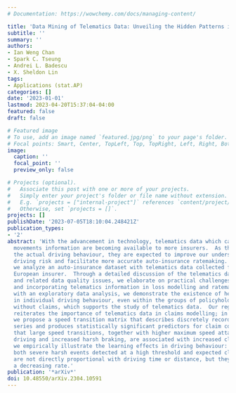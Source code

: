 ```yaml
---
# Documentation: https://wowchemy.com/docs/managing-content/

title: 'Data Mining of Telematics Data: Unveiling the Hidden Patterns in Driving Behaviour'
subtitle: ''
summary: ''
authors:
- Ian Weng Chan
- Spark C. Tseung
- Andrei L. Badescu
- X. Sheldon Lin
tags:
- Applications (stat.AP)
categories: []
date: '2023-01-01'
lastmod: 2023-04-20T15:37:04-04:00
featured: false
draft: false

# Featured image
# To use, add an image named `featured.jpg/png` to your page's folder.
# Focal points: Smart, Center, TopLeft, Top, TopRight, Left, Right, BottomLeft, Bottom, BottomRight.
image:
  caption: ''
  focal_point: ''
  preview_only: false

# Projects (optional).
#   Associate this post with one or more of your projects.
#   Simply enter your project's folder or file name without extension.
#   E.g. `projects = ["internal-project"]` references `content/project/deep-learning/index.md`.
#   Otherwise, set `projects = []`.
projects: []
publishDate: '2023-07-05T18:10:04.248421Z'
publication_types:
- '2'
abstract: 'With the advancement in technology, telematics data which capture vehicle
  movements information are becoming available to more insurers.  As these data capture
  the actual driving behaviour, they are expected to improve our understanding of
  driving risk and facilitate more accurate auto-insurance ratemaking.  In this paper,
  we analyze an auto-insurance dataset with telematics data collected from a major
  European insurer.  Through a detailed discussion of the telematics data structure
  and related data quality issues, we elaborate on practical challenges in processing
  and incorporating telematics information in loss modelling and ratemaking.  Then,
  with an exploratory data analysis, we demonstrate the existence of heterogeneity
  in individual driving behaviour, even within the groups of policyholders with and
  without claims, which supports the study of telematics data.  Our regression analysis
  reiterates the importance of telematics data in claims modelling; in particular,
  we propose a speed transition matrix that describes discretely recorded speed time
  series and produces statistically significant predictors for claim counts.  We conclude
  that large speed transitions, together with higher maximum speed attained, nighttime
  driving and increased harsh braking, are associated with increased claim counts.  Moreover,
  we empirically illustrate the learning effects in driving behaviour: we show that
  both severe harsh events detected at a high threshold and expected claim counts
  are not directly proportional with driving time or distance, but they increase at
  a decreasing rate.'
publication: '*arXiv*'
doi: 10.48550/arXiv.2304.10591
---
```

